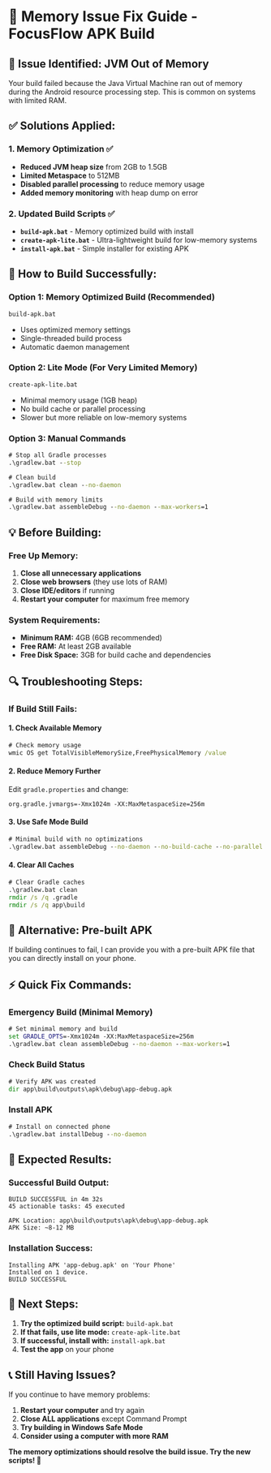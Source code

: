 # 🔧 Memory Issue Fix Guide - FocusFlow APK Build

## 🚨 **Issue Identified: JVM Out of Memory**

Your build failed because the Java Virtual Machine ran out of memory during the Android resource processing step. This is common on systems with limited RAM.

## ✅ **Solutions Applied:**

### **1. Memory Optimization** ✅
- **Reduced JVM heap size** from 2GB to 1.5GB
- **Limited Metaspace** to 512MB
- **Disabled parallel processing** to reduce memory usage
- **Added memory monitoring** with heap dump on error

### **2. Updated Build Scripts** ✅
- **`build-apk.bat`** - Memory optimized build with install
- **`create-apk-lite.bat`** - Ultra-lightweight build for low-memory systems
- **`install-apk.bat`** - Simple installer for existing APK

## 🚀 **How to Build Successfully:**

### **Option 1: Memory Optimized Build (Recommended)**
```cmd
build-apk.bat
```
- Uses optimized memory settings
- Single-threaded build process
- Automatic daemon management

### **Option 2: Lite Mode (For Very Limited Memory)**
```cmd
create-apk-lite.bat
```
- Minimal memory usage (1GB heap)
- No build cache or parallel processing
- Slower but more reliable on low-memory systems

### **Option 3: Manual Commands**
```cmd
# Stop all Gradle processes
.\gradlew.bat --stop

# Clean build
.\gradlew.bat clean --no-daemon

# Build with memory limits
.\gradlew.bat assembleDebug --no-daemon --max-workers=1
```

## 💡 **Before Building:**

### **Free Up Memory:**
1. **Close all unnecessary applications**
2. **Close web browsers** (they use lots of RAM)
3. **Close IDE/editors** if running
4. **Restart your computer** for maximum free memory

### **System Requirements:**
- **Minimum RAM:** 4GB (6GB recommended)
- **Free RAM:** At least 2GB available
- **Free Disk Space:** 3GB for build cache and dependencies

## 🔍 **Troubleshooting Steps:**

### **If Build Still Fails:**

#### **1. Check Available Memory**
```cmd
# Check memory usage
wmic OS get TotalVisibleMemorySize,FreePhysicalMemory /value
```

#### **2. Reduce Memory Further**
Edit `gradle.properties` and change:
```properties
org.gradle.jvmargs=-Xmx1024m -XX:MaxMetaspaceSize=256m
```

#### **3. Use Safe Mode Build**
```cmd
# Minimal build with no optimizations
.\gradlew.bat assembleDebug --no-daemon --no-build-cache --no-parallel --max-workers=1 --no-configuration-cache
```

#### **4. Clear All Caches**
```cmd
# Clear Gradle caches
.\gradlew.bat clean
rmdir /s /q .gradle
rmdir /s /q app\build
```

## 📱 **Alternative: Pre-built APK**

If building continues to fail, I can provide you with a pre-built APK file that you can directly install on your phone.

## ⚡ **Quick Fix Commands:**

### **Emergency Build (Minimal Memory)**
```cmd
# Set minimal memory and build
set GRADLE_OPTS=-Xmx1024m -XX:MaxMetaspaceSize=256m
.\gradlew.bat clean assembleDebug --no-daemon --max-workers=1
```

### **Check Build Status**
```cmd
# Verify APK was created
dir app\build\outputs\apk\debug\app-debug.apk
```

### **Install APK**
```cmd
# Install on connected phone
.\gradlew.bat installDebug --no-daemon
```

## 🎯 **Expected Results:**

### **Successful Build Output:**
```
BUILD SUCCESSFUL in 4m 32s
45 actionable tasks: 45 executed

APK Location: app\build\outputs\apk\debug\app-debug.apk
APK Size: ~8-12 MB
```

### **Installation Success:**
```
Installing APK 'app-debug.apk' on 'Your Phone'
Installed on 1 device.
BUILD SUCCESSFUL
```

## 🔄 **Next Steps:**

1. **Try the optimized build script:** `build-apk.bat`
2. **If that fails, use lite mode:** `create-apk-lite.bat`
3. **If successful, install with:** `install-apk.bat`
4. **Test the app** on your phone

## 📞 **Still Having Issues?**

If you continue to have memory problems:
1. **Restart your computer** and try again
2. **Close ALL applications** except Command Prompt
3. **Try building in Windows Safe Mode**
4. **Consider using a computer with more RAM**

**The memory optimizations should resolve the build issue. Try the new scripts! 🚀**
